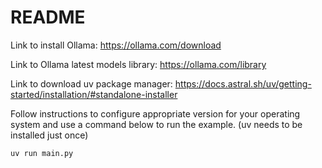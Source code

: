 # README

Link to install Ollama: https://ollama.com/download

Link to Ollama latest models library: https://ollama.com/library

Link to download uv package manager: https://docs.astral.sh/uv/getting-started/installation/#standalone-installer

Follow instructions to configure appropriate version for your operating system and use a command below to run the example. (uv needs to be installed just once)

```
uv run main.py
```
